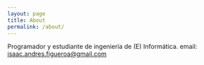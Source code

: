 ```yaml
---
layout: page
title: About
permalink: /about/
---
```


Programador y estudiante de ingeniería de (E) Informática.
email: isaac.andres.figueroa@gmail.com
